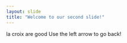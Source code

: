 ```yaml
---
layout: slide
title: "Welcome to our second slide!"
---
```

la croix are good
Use the left arrow to go back!
